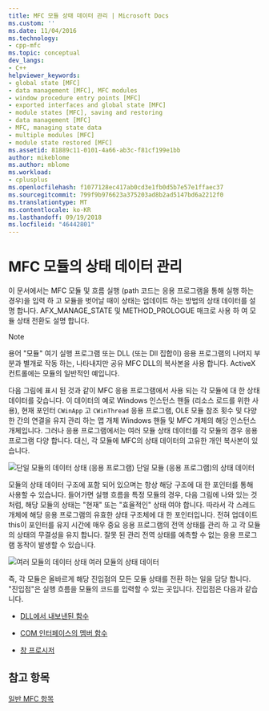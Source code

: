 ```yaml
---
title: MFC 모듈 상태 데이터 관리 | Microsoft Docs
ms.custom: ''
ms.date: 11/04/2016
ms.technology:
- cpp-mfc
ms.topic: conceptual
dev_langs:
- C++
helpviewer_keywords:
- global state [MFC]
- data management [MFC], MFC modules
- window procedure entry points [MFC]
- exported interfaces and global state [MFC]
- module states [MFC], saving and restoring
- data management [MFC]
- MFC, managing state data
- multiple modules [MFC]
- module state restored [MFC]
ms.assetid: 81889c11-0101-4a66-ab3c-f81cf199e1bb
author: mikeblome
ms.author: mblome
ms.workload:
- cplusplus
ms.openlocfilehash: f1077128ec417ab0cd3e1fb0d5b7e57e1ffaec37
ms.sourcegitcommit: 799f9b976623a375203ad8b2ad5147bd6a2212f0
ms.translationtype: MT
ms.contentlocale: ko-KR
ms.lasthandoff: 09/19/2018
ms.locfileid: "46442801"
---
```

# <a name="managing-the-state-data-of-mfc-modules"></a>MFC 모듈의 상태 데이터 관리

이 문서에서는 MFC 모듈 및 흐름 실행 (path 코드는 응용 프로그램을 통해 실행 하는 경우)을 입력 하 고 모듈을 벗어날 때이 상태는 업데이트 하는 방법의 상태 데이터를 설명 합니다. AFX_MANAGE_STATE 및 METHOD_PROLOGUE 매크로 사용 하 여 모듈 상태 전환도 설명 합니다.

> [!NOTE]
>  용어 "모듈" 여기 실행 프로그램 또는 DLL (또는 Dll 집합이) 응용 프로그램의 나머지 부분과 별개로 작동 하는, 나타내지만 공유 MFC DLL의 복사본을 사용 합니다. ActiveX 컨트롤에는 모듈의 일반적인 예입니다.

다음 그림에 표시 된 것과 같이 MFC 응용 프로그램에서 사용 되는 각 모듈에 대 한 상태 데이터를 갖습니다. 이 데이터의 예로 Windows 인스턴스 핸들 (리소스 로드를 위한 사용), 현재 포인터 `CWinApp` 고 `CWinThread` 응용 프로그램, OLE 모듈 참조 횟수 및 다양 한 간의 연결을 유지 관리 하는 맵 개체 Windows 핸들 및 MFC 개체의 해당 인스턴스 개체입니다. 그러나 응용 프로그램에서는 여러 모듈 상태 데이터를 각 모듈의 경우 응용 프로그램 다양 합니다. 대신, 각 모듈에 MFC의 상태 데이터의 고유한 개인 복사본이 있습니다.

![단일 모듈의 데이터 상태 &#40;응용 프로그램&#41;](../mfc/media/vc387n1.gif "vc387n1") 단일 모듈 (응용 프로그램)의 상태 데이터

모듈의 상태 데이터 구조에 포함 되어 있으며는 항상 해당 구조에 대 한 포인터를 통해 사용할 수 있습니다. 들어가면 실행 흐름을 특정 모듈의 경우, 다음 그림에 나와 있는 것 처럼, 해당 모듈의 상태는 "현재" 또는 "효율적인" 상태 여야 합니다. 따라서 각 스레드 개체에 해당 응용 프로그램의 유효한 상태 구조체에 대 한 포인터입니다. 전혀 업데이트 this이 포인터를 유지 시간에 매우 중요 응용 프로그램의 전역 상태를 관리 하 고 각 모듈의 상태의 무결성을 유지 합니다. 잘못 된 관리 전역 상태를 예측할 수 없는 응용 프로그램 동작이 발생할 수 있습니다.

![여러 모듈의 데이터 상태](../mfc/media/vc387n2.gif "vc387n2") 여러 모듈의 상태 데이터

즉, 각 모듈은 올바르게 해당 진입점의 모든 모듈 상태를 전환 하는 일을 담당 합니다. "진입점"은 실행 흐름을 모듈의 코드를 입력할 수 있는 곳입니다. 진입점은 다음과 같습니다.

- [DLL에서 내보낸된 함수](../mfc/exported-dll-function-entry-points.md)

- [COM 인터페이스의 멤버 함수](../mfc/com-interface-entry-points.md)

- [창 프로시저](../mfc/window-procedure-entry-points.md)

## <a name="see-also"></a>참고 항목

[일반 MFC 항목](../mfc/general-mfc-topics.md)

